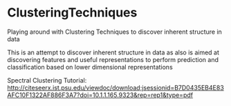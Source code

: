 # ClusteringTechniques
Playing around with Clustering Techniques to discover inherent structure in data

This is an attempt to discover inherent structure in data as also is aimed at discovering features and useful representations 
to perform prediction and classification based on lower dimensional representations

Spectral Clustering Tutorial: http://citeseerx.ist.psu.edu/viewdoc/download;jsessionid=B7D0435EB4E83AFC10F1322AF886F3A7?doi=10.1.1.165.9323&rep=rep1&type=pdf
